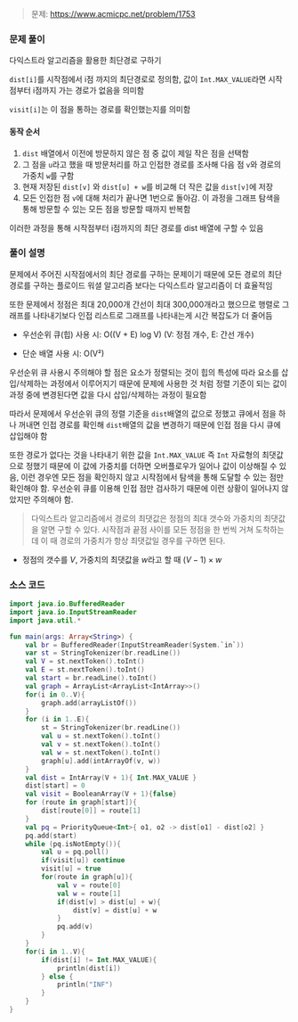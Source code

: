 > 문제: https://www.acmicpc.net/problem/1753

### 문제 풀이

다익스트라 알고리즘을 활용한 최단경로 구하기

`dist[i]`를 시작점에서 i점 까지의 최단경로로 정의함, 값이 `Int.MAX_VALUE`라면 시작점부터 i점까지 가는 경로가 없음을 의미함

`visit[i]`는 이 점을 통하는 경로를 확인했는지를 의미함

#### 동작 순서

1. `dist` 배열에서 이전에 방문하지 않은 점 중 값이 제일 작은 점을 선택함
2. 그 점을 `u`라고 했을 때 방문처리를 하고 인접한 경로를 조사해 다음 점 `v`와 경로의 가중치 `w`를 구함
3. 현재 저장된 `dist[v]` 와 `dist[u] + w`를 비교해 더 작은 값을 `dist[v]`에 저장
4. 모든 인접한 점 `v`에 대해 처리가 끝나면 1번으로 돌아감. 이 과정을 그래프 탐색을 통해 방문할 수 있는 모든 점을 방문할 때까지 반복함

이러한 과정을 통해 시작점부터 i점까지의 최단 경로를 dist 배열에 구할 수 있음

### 풀이 설명

문제에서 주어진 시작점에서의 최단 경로를 구하는 문제이기 때문에 모든 경로의 최단 경로를 구하는 플로이드 워셜 알고리즘 보다는 다익스트라 알고리즘이 더 효율적임

또한 문제에서 정점은 최대 20,000개 간선이 최대 300,000개라고 했으므로 행렬로 그래프를 나타내기보다 인접 리스트로 그래프를 나타내는게 시간 복잡도가 더 줄어듬

- 우선순위 큐(힙) 사용 시: O((V + E) log V)
(V: 정점 개수, E: 간선 개수)

- 단순 배열 사용 시: O(V²)

우선순위 큐 사용시 주의해야 할 점은 요소가 정렬되는 것이 힙의 특성에 따라 요소를 삽입/삭제하는 과정에서 이루어지기 때문에 문제에 사용한 것 처럼 정렬 기준이 되는 값이 과정 중에 변경된다면 값을 다시 삽입/삭제하는 과정이 필요함

따라서 문제에서 우선순위 큐의 정렬 기준을 `dist`배열의 값으로 정했고 큐에서 점을 하나 꺼내면 인접 경로를 확인해 `dist`배열의 값을 변경하기 때문에 인접 점을 다시 큐에 삽입해야 함

또한 경로가 없다는 것을 나타내기 위한 값을 `Int.MAX_VALUE` 즉 `Int` 자료형의 최댓값으로 정했기 때문에 이 값에 가중치를 더하면 오버플로우가 일어나 값이 이상해질 수 있음, 이런 경우엔 모든 점을 확인하지 않고 시작점에서 탐색을 통해 도달할 수 있는 점만 확인해야 함. 우선순위 큐를 이용해 인접 점만 검사하기 때문에 이런 상황이 일어나지 않았지만 주의해야 함.

>다익스트라 알고리즘에서 경로의 최댓값은 정점의 최대 갯수와 가중치의 최댓값을 알면 구할 수 있다. 시작점과 끝점 사이를 모든 정점을 한 번씩 거쳐 도착하는데 이 때 경로의 가중치가 항상 최댓값일 경우를 구하면 된다.
- 정점의 갯수를 $V$, 가중치의 최댓값을 $w$라고 할 때 $(V - 1) \times w$

### 소스 코드
```kotlin
import java.io.BufferedReader
import java.io.InputStreamReader
import java.util.*

fun main(args: Array<String>) {
    val br = BufferedReader(InputStreamReader(System.`in`))
    var st = StringTokenizer(br.readLine())
    val V = st.nextToken().toInt()
    val E = st.nextToken().toInt()
    val start = br.readLine().toInt()
    val graph = ArrayList<ArrayList<IntArray>>()
    for(i in 0..V){
        graph.add(arrayListOf())
    }
    for (i in 1..E){
        st = StringTokenizer(br.readLine())
        val u = st.nextToken().toInt()
        val v = st.nextToken().toInt()
        val w = st.nextToken().toInt()
        graph[u].add(intArrayOf(v, w))
    }
    val dist = IntArray(V + 1){ Int.MAX_VALUE }
    dist[start] = 0
    val visit = BooleanArray(V + 1){false}
    for (route in graph[start]){
        dist[route[0]] = route[1]
    }
    val pq = PriorityQueue<Int>{ o1, o2 -> dist[o1] - dist[o2] }
    pq.add(start)
    while (pq.isNotEmpty()){
        val u = pq.poll()
        if(visit[u]) continue
        visit[u] = true
        for(route in graph[u]){
            val v = route[0]
            val w = route[1]
            if(dist[v] > dist[u] + w){
                dist[v] = dist[u] + w
            }
            pq.add(v)
        }
    }
    for(i in 1..V){
        if(dist[i] != Int.MAX_VALUE){
            println(dist[i])
        } else {
            println("INF")
        }
    }
}
```